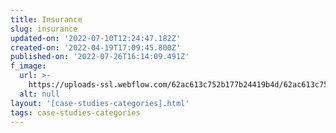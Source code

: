 ```yaml
---
title: Insurance
slug: insurance
updated-on: '2022-07-10T12:24:47.182Z'
created-on: '2022-04-19T17:09:45.800Z'
published-on: '2022-07-26T16:14:09.491Z'
f_image:
  url: >-
    https://uploads-ssl.webflow.com/62ac613c752b177b24419b4d/62ac613c752b1713bd419cc7_Post%201%20(2).jpg
  alt: null
layout: '[case-studies-categories].html'
tags: case-studies-categories
---
```



